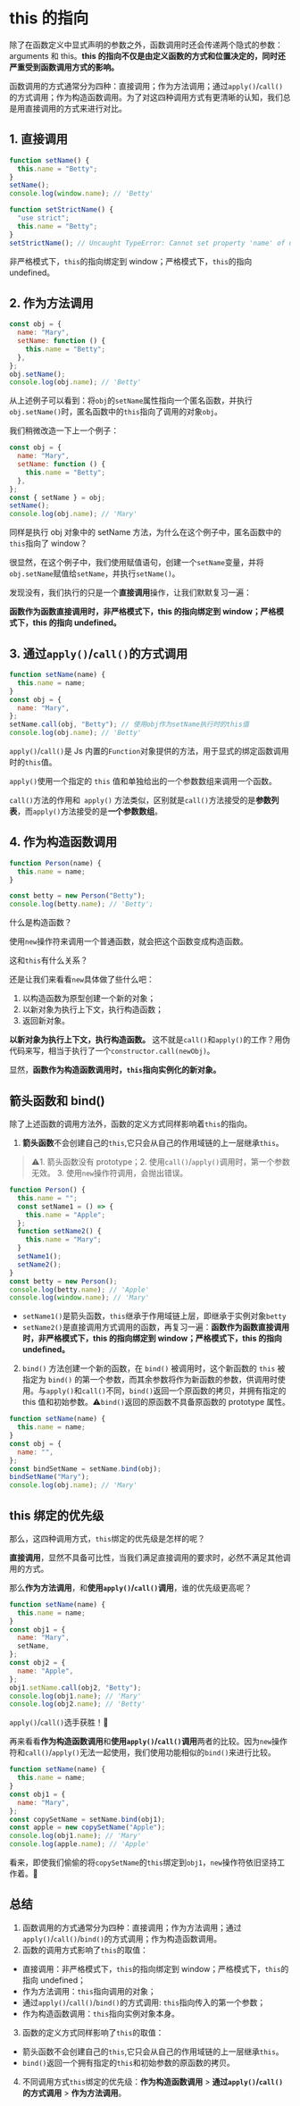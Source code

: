 # this 的指向

除了在函数定义中显式声明的参数之外，函数调用时还会传递两个隐式的参数：arguments 和 this。**this 的指向不仅是由定义函数的方式和位置决定的，同时还严重受到函数调用方式的影响。**

<!-- more -->

函数调用的方式通常分为四种：直接调用；作为方法调用；通过`apply()`/`call()`的方式调用；作为构造函数调用。为了对这四种调用方式有更清晰的认知，我们总是用直接调用的方式来进行对比。

## 1. 直接调用

```js
function setName() {
  this.name = "Betty";
}
setName();
console.log(window.name); // 'Betty'

function setStrictName() {
  "use strict";
  this.name = "Betty";
}
setStrictName(); // Uncaught TypeError: Cannot set property 'name' of undefined
```

非严格模式下，`this`的指向绑定到 window；严格模式下，`this`的指向 undefined。

## 2. 作为方法调用

```js
const obj = {
  name: "Mary",
  setName: function () {
    this.name = "Betty";
  },
};
obj.setName();
console.log(obj.name); // 'Betty'
```

从上述例子可以看到：将`obj`的`setName`属性指向一个匿名函数，并执行`obj.setName()`时，匿名函数中的`this`指向了调用的对象`obj`。

我们稍微改造一下上一个例子：

```js
const obj = {
  name: "Mary",
  setName: function () {
    this.name = "Betty";
  },
};
const { setName } = obj;
setName();
console.log(obj.name); // 'Mary'
```

同样是执行 obj 对象中的 setName 方法，为什么在这个例子中，匿名函数中的`this`指向了 window？

很显然，在这个例子中，我们使用赋值语句，创建一个`setName`变量，并将`obj.setName`赋值给`setName`，并执行`setName()`。

发现没有，我们执行的只是一个**直接调用**操作，让我们默默复习一遍：

**函数作为函数直接调用时，非严格模式下，this 的指向绑定到 window；严格模式下，this 的指向 undefined。**

## 3. 通过`apply()`/`call()`的方式调用

```js
function setName(name) {
  this.name = name;
}
const obj = {
  name: "Mary",
};
setName.call(obj, "Betty"); // 使用obj作为setName执行时的this值
console.log(obj.name); // 'Betty'
```

`apply()`/`call()`是 Js 内置的`Function`对象提供的方法，用于显式的绑定函数调用时的`this`值。

`apply()`使用一个指定的 `this` 值和单独给出的一个参数数组来调用一个函数。

`call()`方法的作用和` apply()` 方法类似，区别就是`call()`方法接受的是**参数列表**，而`apply()`方法接受的是**一个参数数组**。

## 4. 作为构造函数调用

```js
function Person(name) {
  this.name = name;
}

const betty = new Person("Betty");
console.log(betty.name); // 'Betty';
```

什么是构造函数？

使用`new`操作符来调用一个普通函数，就会把这个函数变成构造函数。

这和`this`有什么关系？

还是让我们来看看`new`具体做了些什么吧：

1. 以构造函数为原型创建一个新的对象；
2. 以新对象为执行上下文，执行构造函数；
3. 返回新对象。

**以新对象为执行上下文，执行构造函数。** 这不就是`call()`和`apply()`的工作？用伪代码来写，相当于执行了一个`constructor.call(newObj)`。

显然，**函数作为构造函数调用时，`this`指向实例化的新对象。**

## 箭头函数和 bind()

除了上述函数的调用方法外，函数的定义方式同样影响着`this`的指向。

1. **箭头函数**不会创建自己的`this`,它只会从自己的作用域链的上一层继承`this`。

> ⚠️1. 箭头函数没有 prototype；2. 使用`call()`/`apply()`调用时，第一个参数无效。 3. 使用`new`操作符调用，会抛出错误。

```js
function Person() {
  this.name = "";
  const setName1 = () => {
    this.name = "Apple";
  };
  function setName2() {
    this.name = "Mary";
  }
  setName1();
  setName2();
}
const betty = new Person();
console.log(betty.name); // 'Apple'
console.log(window.name); // 'Mary'
```

- `setName1()`是箭头函数，`this`继承于作用域链上层，即继承于实例对象`betty`
- `setName2()`是直接调用方式调用的函数，再复习一遍：**函数作为函数直接调用时，非严格模式下，this 的指向绑定到 window；严格模式下，this 的指向 undefined。**

2.  `bind()` 方法创建一个新的函数，在 `bind()` 被调用时，这个新函数的 `this` 被指定为 `bind()` 的第一个参数，而其余参数将作为新函数的参数，供调用时使用。与`apply()`和`call()`不同，`bind()`返回一个原函数的拷贝，并拥有指定的 this 值和初始参数。⚠️`bind()`返回的原函数不具备原函数的 prototype 属性。

```js
function setName(name) {
  this.name = name;
}
const obj = {
  name: "",
};
const bindSetName = setName.bind(obj);
bindSetName("Mary");
console.log(obj.name); // 'Mary'
```

## this 绑定的优先级

那么，这四种调用方式，`this`绑定的优先级是怎样的呢？

**直接调用**，显然不具备可比性，当我们满足直接调用的要求时，必然不满足其他调用的方式。

那么**作为方法调用**，和**使用`apply()`/`call()`调用**，谁的优先级更高呢？

```js
function setName(name) {
  this.name = name;
}
const obj1 = {
  name: "Mary",
  setName,
};
const obj2 = {
  name: "Apple",
};
obj1.setName.call(obj2, "Betty");
console.log(obj1.name); // 'Mary'
console.log(obj2.name); // 'Betty'
```

`apply()`/`call()`选手获胜！💯

再来看看**作为构造函数调用**和**使用`apply()`/`call()`调用**两者的比较。因为`new`操作符和`call()`/`apply()`无法一起使用，我们使用功能相似的`bind()`来进行比较。

```js
function setName(name) {
  this.name = name;
}
const obj1 = {
  name: "Mary",
};
const copySetName = setName.bind(obj1);
const apple = new copySetName("Apple");
console.log(obj1.name); // 'Mary'
console.log(apple.name); // 'Apple'
```

看来，即使我们偷偷的将`copySetName`的`this`绑定到`obj1`，`new`操作符依旧坚持工作着。💯

## 总结

1. 函数调用的方式通常分为四种：直接调用；作为方法调用；通过`apply()`/`call()`/`bind()`的方式调用；作为构造函数调用。
2. 函数的调用方式影响了`this`的取值：

- 直接调用：非严格模式下，`this`的指向绑定到 window；严格模式下，`this`的指向 undefined；
- 作为方法调用：`this`指向调用的对象；
- 通过`apply()`/`call()`/`bind()`的方式调用: `this`指向传入的第一个参数；
- 作为构造函数调用：`this`指向实例对象本身。

3. 函数的定义方式同样影响了`this`的取值：

- 箭头函数不会创建自己的`this`,它只会从自己的作用域链的上一层继承`this`。
- `bind()`返回一个拥有指定的`this`和初始参数的原函数的拷贝。

4. 不同调用方式`this`绑定的优先级：**作为构造函数调用** > **通过`apply()`/`call()`的方式调用** > **作为方法调用**。
